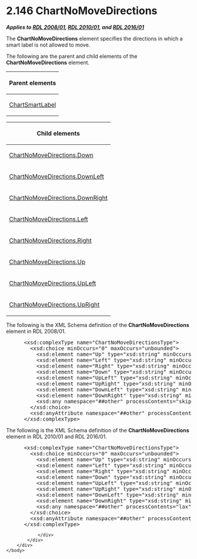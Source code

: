 <html dir="LTR" xmlns:mshelp="http://msdn.microsoft.com/mshelp" xmlns:ddue="http://ddue.schemas.microsoft.com/authoring/2003/5" xmlns:xlink="http://www.w3.org/1999/xlink" xmlns:tool="http://www.microsoft.com/tooltip">
    <head>
        <meta http-equiv="Content-Type" content="text/html; CHARSET=utf-8"></meta>
        <meta name="save" content="history"></meta>
        <title>2.146 ChartNoMoveDirections</title>
        <xml>
            <mshelp:toctitle title="2.146 ChartNoMoveDirections"></mshelp:toctitle>
            <mshelp:rltitle title="[MS-RDL]: ChartNoMoveDirections"></mshelp:rltitle>
            <mshelp:keyword index="A" term="4e832340-f0f2-4e38-8c6a-4cee91e4a833"></mshelp:keyword>
            <mshelp:attr name="DCSext.ContentType" value="open specification"></mshelp:attr>
            <mshelp:attr name="AssetID" value="4e832340-f0f2-4e38-8c6a-4cee91e4a833"></mshelp:attr>
            <mshelp:attr name="TopicType" value="kbRef"></mshelp:attr>
            <mshelp:attr name="DCSext.Title" value="[MS-RDL]: ChartNoMoveDirections" />
        </xml>
    </head>
    <body>
        <div id="header">
            <h1 class="heading">2.146 ChartNoMoveDirections</h1>
        </div>
        <div id="mainSection">
            <div id="mainBody">
                <div id="allHistory" class="saveHistory"></div>
                <div id="sectionSection0" class="section" name="collapseableSection">
                    

<p><b><i>Applies to </i></b><a href="1e855f94-4617-47e4-b89e-0856c6cb420f.md"><b><i>RDL 2008/01</i></b></a><b><i>,
</i></b><a href="3428e690-a348-4ec7-8a6a-8efb42d2cdee.md"><b><i>RDL 2010/01</i></b></a><b><i>,
and </i></b><a href="52ce3983-2bfc-4e72-9359-42aaf5fe4509.md"><b><i>RDL 2016/01</i></b></a></p>

<p>The <b>ChartNoMoveDirections</b> element specifies the
directions in which a smart label is not allowed to move.</p>

<p>The following are the parent and child elements of the <b>ChartNoMoveDirections</b>
element.</p>

<table>
 <thead>
  <tr>
   <th>
   <p>Parent elements</p>
   </th>
  </tr>
 </thead>
 <tr>
  <td>
  <p><a href="40311f42-08d3-41d4-8ca7-184ae633299d.md">ChartSmartLabel</a></p>
  </td>
 </tr>
</table>

<p> </p>

<table>
 <thead>
  <tr>
   <th>
   <p>Child elements</p>
   </th>
  </tr>
 </thead>
 <tr>
  <td>
  <p><a href="9f87f4ff-a638-4e0c-9459-f18b48346468.md">ChartNoMoveDirections.Down</a></p>
  </td>
 </tr>
 <tr>
  <td>
  <p><a href="57cb429d-89e7-4158-9369-7527cc544bae.md">ChartNoMoveDirections.DownLeft</a></p>
  </td>
 </tr>
 <tr>
  <td>
  <p><a href="289bbe15-ef13-41ac-b57a-ade6920d143d.md">ChartNoMoveDirections.DownRight</a></p>
  </td>
 </tr>
 <tr>
  <td>
  <p><a href="75dc3f06-189e-461d-bb68-22aba5df076b.md">ChartNoMoveDirections.Left</a></p>
  </td>
 </tr>
 <tr>
  <td>
  <p><a href="9531d01d-2a18-4502-a463-a0c37382d3f7.md">ChartNoMoveDirections.Right</a></p>
  </td>
 </tr>
 <tr>
  <td>
  <p><a href="43f45e4c-e75d-4285-95ae-e562b4f4a0af.md">ChartNoMoveDirections.Up</a></p>
  </td>
 </tr>
 <tr>
  <td>
  <p><a href="ee183369-8f63-4e55-a796-45d92413d1ba.md">ChartNoMoveDirections.UpLeft</a></p>
  </td>
 </tr>
 <tr>
  <td>
  <p><a href="78aa6344-e63f-431a-a9e0-c4584091668b.md">ChartNoMoveDirections.UpRight</a></p>
  </td>
 </tr>
</table>

<p>The following is the XML Schema definition of the <b>ChartNoMoveDirections</b>
element in RDL 2008/01.</p>

<dl>
<dd>
<div><pre> &lt;xsd:complexType name=&quot;ChartNoMoveDirectionsType&quot;&gt;
   &lt;xsd:choice minOccurs=&quot;0&quot; maxOccurs=&quot;unbounded&quot;&gt;
     &lt;xsd:element name=&quot;Up&quot; type=&quot;xsd:string&quot; minOccurs=&quot;0&quot; /&gt;
     &lt;xsd:element name=&quot;Left&quot; type=&quot;xsd:string&quot; minOccurs=&quot;0&quot; /&gt;
     &lt;xsd:element name=&quot;Right&quot; type=&quot;xsd:string&quot; minOccurs=&quot;0&quot; /&gt;
     &lt;xsd:element name=&quot;Down&quot; type=&quot;xsd:string&quot; minOccurs=&quot;0&quot; /&gt;
     &lt;xsd:element name=&quot;UpLeft&quot; type=&quot;xsd:string&quot; minOccurs=&quot;0&quot; /&gt;
     &lt;xsd:element name=&quot;UpRight&quot; type=&quot;xsd:string&quot; minOccurs=&quot;0&quot; /&gt;
     &lt;xsd:element name=&quot;DownLeft&quot; type=&quot;xsd:string&quot; minOccurs=&quot;0&quot; /&gt;
     &lt;xsd:element name=&quot;DownRight&quot; type=&quot;xsd:string&quot; minOccurs=&quot;0&quot; /&gt;
     &lt;xsd:any namespace=&quot;##other&quot; processContents=&quot;skip&quot; /&gt;
   &lt;/xsd:choice&gt;
   &lt;xsd:anyAttribute namespace=&quot;##other&quot; processContents=&quot;skip&quot; /&gt;
 &lt;/xsd:complexType&gt;
</pre></div>
</dd></dl>

<p>The following is the XML Schema definition of the <b>ChartNoMoveDirections</b>
element in RDL 2010/01 and RDL 2016/01.</p>

<dl>
<dd>
<div><pre> &lt;xsd:complexType name=&quot;ChartNoMoveDirectionsType&quot;&gt;
   &lt;xsd:choice minOccurs=&quot;0&quot; maxOccurs=&quot;unbounded&quot;&gt;
     &lt;xsd:element name=&quot;Up&quot; type=&quot;xsd:string&quot; minOccurs=&quot;0&quot; /&gt;
     &lt;xsd:element name=&quot;Left&quot; type=&quot;xsd:string&quot; minOccurs=&quot;0&quot; /&gt;
     &lt;xsd:element name=&quot;Right&quot; type=&quot;xsd:string&quot; minOccurs=&quot;0&quot; /&gt;
     &lt;xsd:element name=&quot;Down&quot; type=&quot;xsd:string&quot; minOccurs=&quot;0&quot; /&gt;
     &lt;xsd:element name=&quot;UpLeft&quot; type=&quot;xsd:string&quot; minOccurs=&quot;0&quot; /&gt;
     &lt;xsd:element name=&quot;UpRight&quot; type=&quot;xsd:string&quot; minOccurs=&quot;0&quot; /&gt;
     &lt;xsd:element name=&quot;DownLeft&quot; type=&quot;xsd:string&quot; minOccurs=&quot;0&quot; /&gt;
     &lt;xsd:element name=&quot;DownRight&quot; type=&quot;xsd:string&quot; minOccurs=&quot;0&quot; /&gt;
     &lt;xsd:any namespace=&quot;##other&quot; processContents=&quot;lax&quot; /&gt;
   &lt;/xsd:choice&gt;
   &lt;xsd:anyAttribute namespace=&quot;##other&quot; processContents=&quot;lax&quot; /&gt;
 &lt;/xsd:complexType&gt;
</pre></div>
</dd></dl>


                </div>
            </div>
        </div>
    </body>
</html>